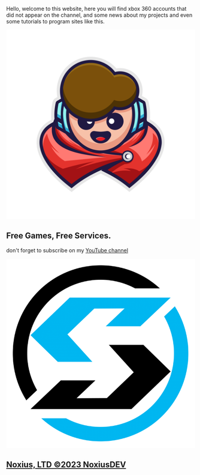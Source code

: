 Hello, welcome to this website, here you will find xbox 360 accounts that did not appear on the channel, and some news about my projects and even some tutorials to program sites like this.

![Image of lordshadow logo](images/logo.png)

## Free Games, Free Services.

don't forget to subscribe on my [YouTube  channel](https://youtube.com/@noxiusdev)

![Image of shadow, inc](images/shadow.png)

## [Noxius, LTD ©2023 NoxiusDEV](https://noxius.ltd)



